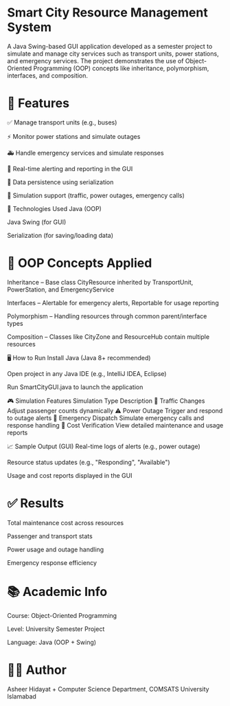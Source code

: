 # Smart City Resource Management System
A Java Swing-based GUI application developed as a semester project to simulate and manage city services such as transport units, power stations, and emergency services.
The project demonstrates the use of Object-Oriented Programming (OOP) concepts like inheritance, polymorphism, interfaces, and composition.

# 📌 Features
✅ Manage transport units (e.g., buses)

⚡ Monitor power stations and simulate outages

🚑 Handle emergency services and simulate responses

🧠 Real-time alerting and reporting in the GUI

💾 Data persistence using serialization

🧪 Simulation support (traffic, power outages, emergency calls)

🧱 Technologies Used
Java (OOP)

Java Swing (for GUI)

Serialization (for saving/loading data)

# 🧠 OOP Concepts Applied
Inheritance – Base class CityResource inherited by TransportUnit, PowerStation, and EmergencyService

Interfaces – Alertable for emergency alerts, Reportable for usage reporting

Polymorphism – Handling resources through common parent/interface types

Composition – Classes like CityZone and ResourceHub contain multiple resources

🖥️ How to Run
Install Java (Java 8+ recommended)

Open project in any Java IDE (e.g., IntelliJ IDEA, Eclipse)

Run SmartCityGUI.java to launch the application

🎮 Simulation Features
Simulation Type	Description
🚗 Traffic Changes	Adjust passenger counts dynamically
⚠️ Power Outage	Trigger and respond to outage alerts
🚨 Emergency Dispatch	Simulate emergency calls and response handling
🧾 Cost Verification	View detailed maintenance and usage reports

📈 Sample Output (GUI)
Real-time logs of alerts (e.g., power outage)

Resource status updates (e.g., "Responding", "Available")

Usage and cost reports displayed in the GUI

# ✅ Results
Total maintenance cost across resources

Passenger and transport stats

Power usage and outage handling

Emergency response efficiency

# 📚 Academic Info
Course: Object-Oriented Programming

Level: University Semester Project

Language: Java (OOP + Swing)

# 👨‍💻 Author
Asheer Hidayat +
Computer Science Department, COMSATS University Islamabad 

